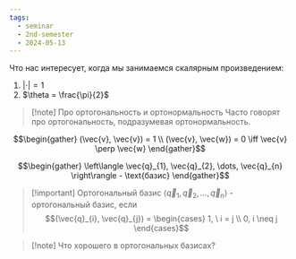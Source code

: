```yaml
---
tags:
  - seminar
  - 2nd-semester
  - 2024-05-13
---
```


Что нас интересует, когда мы занимаемся скалярным произведением:
1. $|\cdot| = 1$
2. $\theta = \frac{\pi}{2}$

> [!note] Про ортогональность и ортонормальность
> Часто говорят про ортогональность, подразумевая ортонормальность.

$$\begin{gather}
(\vec{v}, \vec{v}) = 1 \\
(\vec{v}, \vec{w}) = 0 \iff \vec{v} \perp \vec{w}
\end{gather}$$

$$\begin{gather}
\left\langle \vec{q}_{1}, \vec{q}_{2}, \dots, \vec{q}_{n}  \right\rangle - \text{базис}
\end{gather}$$

> [!important] Ортогональный базис
> $\langle \vec{q}_{1}, \vec{q}_{2}, \dots, \vec{q}_{n} \rangle$ - ортогональный базис, если
> $$(\vec{q}_{i}, \vec{q}_{j}) = \begin{cases}
> 1, \ i = j \\
> 0, i \neq j
> \end{cases}$$

> [!note] Что хорошего в ортогональных базисах?
> 

